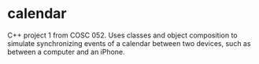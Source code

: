 # calendar
C++ project 1 from COSC 052. Uses classes and object composition to simulate synchronizing events of a calendar between two devices, such as between a computer and an iPhone.

